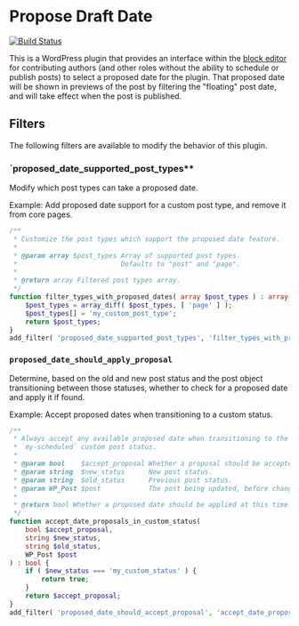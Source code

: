 # Propose Draft Date

[![Build Status](https://travis-ci.com/humanmade/propose-draft-date.svg?branch=master)](https://travis-ci.com/humanmade/propose-draft-date)

This is a WordPress plugin that provides an interface within the [block editor](https://developer.wordpress.org/blogk-editor) for contributing authors (and other roles without the ability to schedule or publish posts) to select a proposed date for the plugin. That proposed date will be shown in previews of the post by filtering the "floating" post date, and will take effect when the post is published.

## Filters

The following filters are available to modify the behavior of this plugin.

### `proposed_date_supported_post_types**

Modify which post types can take a proposed date.

Example: Add proposed date support for a custom post type, and remove it from core pages.

```php
/**
 * Customize the post types which support the proposed date feature.
 *
 * @param array $post_types Array of supported post types.
 *                          Defaults to "post" and "page".
 *
 * @return array Filtered post types array.
 */
function filter_types_with_proposed_dates( array $post_types ) : array {
    $post_types = array_diff( $post_types, [ 'page' ] );
    $post_types[] = 'my_custom_post_type';
    return $post_types;
}
add_filter( 'proposed_date_supported_post_types', 'filter_types_with_proposed_dates', 10, 1 );
```

### `proposed_date_should_apply_proposal`

Determine, based on the old and new post status and the post object transitioning between those statuses, whether to check for a proposed date and apply it if found.

Example: Accept proposed dates when transitioning to a custom status.

```php
/**
 * Always accept any available proposed date when transitioning to the
 * `my-scheduled` custom post status.
 *
 * @param bool    $accept_proposal Whether a proposal should be accepted.
 * @param string  $new_status      New post status.
 * @param string  $old_status      Previous post status.
 * @param WP_Post $post            The post being updated, before changes are applied.
 *
 * @return bool Whether a proposed date should be applied at this time.
 */
function accept_date_proposals_in_custom_status(
    bool $accept_proposal,
    string $new_status,
    string $old_status,
    WP_Post $post
) : bool {
    if ( $new_status === 'my_custom_status' ) {
        return true;
    }
    return $accept_proposal;
}
add_filter( 'proposed_date_should_accept_proposal', 'accept_date_proposals_in_custom_status', 10, 4 );
```
